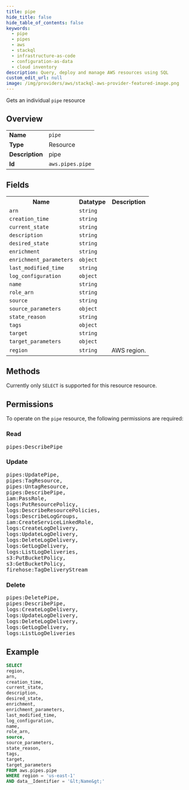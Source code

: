 ```yaml
---
title: pipe
hide_title: false
hide_table_of_contents: false
keywords:
  - pipe
  - pipes
  - aws
  - stackql
  - infrastructure-as-code
  - configuration-as-data
  - cloud inventory
description: Query, deploy and manage AWS resources using SQL
custom_edit_url: null
image: /img/providers/aws/stackql-aws-provider-featured-image.png
---
```

Gets an individual <code>pipe</code> resource

## Overview
<table><tbody>
<tr><td><b>Name</b></td><td><code>pipe</code></td></tr>
<tr><td><b>Type</b></td><td>Resource</td></tr>
<tr><td><b>Description</b></td><td>pipe</td></tr>
<tr><td><b>Id</b></td><td><code>aws.pipes.pipe</code></td></tr>
</tbody></table>

## Fields
<table><tbody>
<tr><th>Name</th><th>Datatype</th><th>Description</th></tr>
<tr><td><code>arn</code></td><td><code>string</code></td><td></td></tr>
<tr><td><code>creation_time</code></td><td><code>string</code></td><td></td></tr>
<tr><td><code>current_state</code></td><td><code>string</code></td><td></td></tr>
<tr><td><code>description</code></td><td><code>string</code></td><td></td></tr>
<tr><td><code>desired_state</code></td><td><code>string</code></td><td></td></tr>
<tr><td><code>enrichment</code></td><td><code>string</code></td><td></td></tr>
<tr><td><code>enrichment_parameters</code></td><td><code>object</code></td><td></td></tr>
<tr><td><code>last_modified_time</code></td><td><code>string</code></td><td></td></tr>
<tr><td><code>log_configuration</code></td><td><code>object</code></td><td></td></tr>
<tr><td><code>name</code></td><td><code>string</code></td><td></td></tr>
<tr><td><code>role_arn</code></td><td><code>string</code></td><td></td></tr>
<tr><td><code>source</code></td><td><code>string</code></td><td></td></tr>
<tr><td><code>source_parameters</code></td><td><code>object</code></td><td></td></tr>
<tr><td><code>state_reason</code></td><td><code>string</code></td><td></td></tr>
<tr><td><code>tags</code></td><td><code>object</code></td><td></td></tr>
<tr><td><code>target</code></td><td><code>string</code></td><td></td></tr>
<tr><td><code>target_parameters</code></td><td><code>object</code></td><td></td></tr>
<tr><td><code>region</code></td><td><code>string</code></td><td>AWS region.</td></tr>

</tbody></table>

## Methods
Currently only <code>SELECT</code> is supported for this resource resource.

## Permissions

To operate on the <code>pipe</code> resource, the following permissions are required:

### Read
<pre>
pipes:DescribePipe</pre>

### Update
<pre>
pipes:UpdatePipe,
pipes:TagResource,
pipes:UntagResource,
pipes:DescribePipe,
iam:PassRole,
logs:PutResourcePolicy,
logs:DescribeResourcePolicies,
logs:DescribeLogGroups,
iam:CreateServiceLinkedRole,
logs:CreateLogDelivery,
logs:UpdateLogDelivery,
logs:DeleteLogDelivery,
logs:GetLogDelivery,
logs:ListLogDeliveries,
s3:PutBucketPolicy,
s3:GetBucketPolicy,
firehose:TagDeliveryStream</pre>

### Delete
<pre>
pipes:DeletePipe,
pipes:DescribePipe,
logs:CreateLogDelivery,
logs:UpdateLogDelivery,
logs:DeleteLogDelivery,
logs:GetLogDelivery,
logs:ListLogDeliveries</pre>


## Example
```sql
SELECT
region,
arn,
creation_time,
current_state,
description,
desired_state,
enrichment,
enrichment_parameters,
last_modified_time,
log_configuration,
name,
role_arn,
source,
source_parameters,
state_reason,
tags,
target,
target_parameters
FROM aws.pipes.pipe
WHERE region = 'us-east-1'
AND data__Identifier = '&lt;Name&gt;'
```
